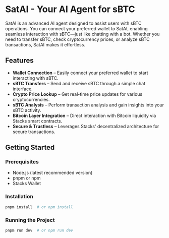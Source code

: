# SatAI - Your AI Agent for sBTC

SatAI is an advanced AI agent designed to assist users with sBTC operations. You can connect your preferred wallet to SatAI, enabling seamless interaction with sBTC—just like chatting with a bot. Whether you need to transfer sBTC, check cryptocurrency prices, or analyze sBTC transactions, SatAI makes it effortless.

## Features

- **Wallet Connection** – Easily connect your preferred wallet to start interacting with sBTC.
- **sBTC Transfers** – Send and receive sBTC through a simple chat interface.
- **Crypto Price Lookup** – Get real-time price updates for various cryptocurrencies.
- **sBTC Analysis** – Perform transaction analysis and gain insights into your sBTC activity.
- **Bitcoin Layer Integration** – Direct interaction with Bitcoin liquidity via Stacks smart contracts.
- **Secure & Trustless** – Leverages Stacks' decentralized architecture for secure transactions.

## Getting Started

### Prerequisites

- Node.js (latest recommended version)
- pnpm or npm
- Stacks Wallet

### Installation

```sh
pnpm install  # or npm install
```

### Running the Project

```sh
pnpm run dev  # or npm run dev
```
